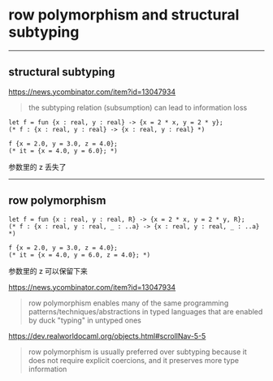 # row polymorphism and structural subtyping

---

## structural subtyping

https://news.ycombinator.com/item?id=13047934
> the subtyping relation (subsumption) can lead to information loss

```
let f = fun {x : real, y : real} -> {x = 2 * x, y = 2 * y};
(* f : {x : real, y : real} -> {x : real, y : real} *)

f {x = 2.0, y = 3.0, z = 4.0};
(* it = {x = 4.0, y = 6.0}; *)
```

参数里的 z 丢失了

---

## row polymorphism

```
let f = fun {x : real, y : real, R} -> {x = 2 * x, y = 2 * y, R};
(* f : {x : real, y : real, _ : ..a} -> {x : real, y : real, _ : ..a} *)

f {x = 2.0, y = 3.0, z = 4.0};
(* it = {x = 4.0, y = 6.0, z = 4.0}; *)
```

参数里的 z 可以保留下来

https://news.ycombinator.com/item?id=13047934
> row polymorphism enables many of the same programming
> patterns/techniques/abstractions in typed languages
> that are enabled by duck "typing" in untyped ones

https://dev.realworldocaml.org/objects.html#scrollNav-5-5
> row polymorphism is usually preferred over subtyping because
> it does not require explicit coercions, and it preserves more type information
